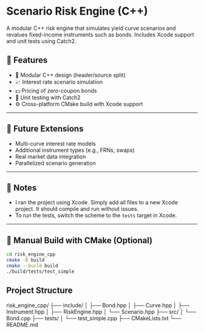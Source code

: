 # Scenario Risk Engine (C++)

A modular C++ risk engine that simulates yield curve scenarios and revalues fixed-income instruments such as bonds. Includes Xcode support and unit tests using Catch2.

## 📌 Features

- 🔧 Modular C++ design (header/source split)
- 📈 Interest rate scenario simulation
- 💵 Pricing of zero-coupon bonds
- 🧪 Unit testing with Catch2
- ⚙️ Cross-platform CMake build with Xcode support

---

## 🧠 Future Extensions

- Multi-curve interest rate models
- Additional instrument types (e.g., FRNs, swaps)
- Real market data integration
- Parallelized scenario generation

---

## 📝 Notes

- I ran the project using Xcode. Simply add all files to a new Xcode project. It should compile and run without issues.
- To run the tests, switch the scheme to the `tests` target in Xcode.

---

## 🔧 Manual Build with CMake (Optional)

```bash
cd risk_engine_cpp
cmake -B build
cmake --build build
./build/tests/test_simple
```

## Project Structure

risk_engine_cpp/
├── include/
│   ├── Bond.hpp
│   ├── Curve.hpp
│   ├── Instrument.hpp
│   ├── RiskEngine.hpp
│   └── Scenario.hpp
├── src/
│   └── Bond.cpp
├── tests/
│   └── test_simple.cpp
├── CMakeLists.txt
└── README.md
